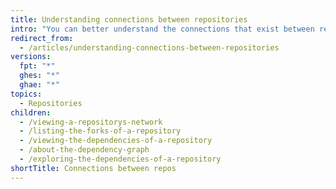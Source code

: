 ```yaml
---
title: Understanding connections between repositories
intro: "You can better understand the connections that exist between repositories by viewing a repository's network{% ifversion fpt %}, projects that depend on the repository,{% endif %} and its forks."
redirect_from:
  - /articles/understanding-connections-between-repositories
versions:
  fpt: "*"
  ghes: "*"
  ghae: "*"
topics:
  - Repositories
children:
  - /viewing-a-repositorys-network
  - /listing-the-forks-of-a-repository
  - /viewing-the-dependencies-of-a-repository
  - /about-the-dependency-graph
  - /exploring-the-dependencies-of-a-repository
shortTitle: Connections between repos
---
```

